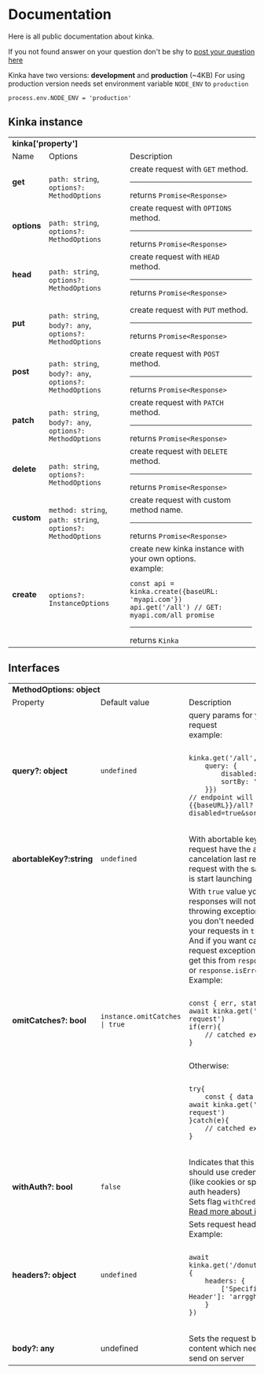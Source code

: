
# Documentation

Here is all public documentation about kinka.

If you not found answer on your question don't be shy to [post your question here](https://github.com/acacode/kinka/issues)


Kinka have two versions: **development** and **production** (~4KB)
For using production version needs set environment variable `NODE_ENV` to `production`
```
process.env.NODE_ENV = 'production'
```

## Kinka instance

<table>
  <tr>
    <td colspan="3"> <b>kinka['property']</b></td>
  </tr>
  <tr>
    <td>Name</td>
    <td>Options</td>
    <td>Description</td>
  </tr>
  <tr>
    <td>
        <b>get</b>
    </td>
	<td>
        <br><code>path: string</code>, 
        <br><code>options?: MethodOptions</code>
    </td>
    <td>
	      create request with <code>GET</code> method. <hr>
	      returns <code>Promise&lt;Response&gt; </code>
   </td>
  </tr>
  <tr>
    <td>
        <b>options</b>
    </td>
  	<td>
        <br><code>path: string</code>, 
        <br><code>options?: MethodOptions</code>
    </td>
    <td>
	      create request with <code>OPTIONS</code> method. <hr>
	      returns <code>Promise&lt;Response&gt; </code>    
    </td>
  </tr>
  <tr>
    <td>
        <b>head</b>
    </td>
    <td> 
        <br><code>path: string</code>, 
        <br><code>options?: MethodOptions</code>
    </td>
    <td>
        create request with <code>HEAD</code> method. <hr>
        returns <code>Promise&lt;Response&gt; </code>    
    </td>
  </tr>
  <tr>
    <td>
        <b>put</b>
    </td>
    <td>
        <br><code>path: string</code>, 
        <br><code>body?: any</code>, 
        <br><code>options?: MethodOptions</code>
    </td>
    <td>
        create request with <code>PUT</code> method. <hr>
        returns <code>Promise&lt;Response&gt; </code>    
    </td>
  </tr>
  <tr>
    <td>
        <b>post</b>
    </td>
    <td>
        <br><code>path: string</code>, 
        <br><code>body?: any</code>, 
        <br><code>options?: MethodOptions</code>
    </td>
    <td>
        create request with <code>POST</code> method. <hr>
        returns <code>Promise&lt;Response&gt; </code>    
    </td>
  </tr>
  <tr>
    <td>
        <b>patch</b>
    </td>
    <td>
        <br><code>path: string</code>, 
        <br><code>body?: any</code>, 
        <br><code>options?: MethodOptions</code>
    </td>
    <td>
        create request with <code>PATCH</code> method. <hr>
        returns <code>Promise&lt;Response&gt; </code>    
    </td>
  </tr>
  <tr>
    <td>
        <b>delete</b>
    </td>
	  <td>
        <br><code>path: string</code>, 
        <br><code>options?: MethodOptions</code>
    </td>
    <td>
        create request with <code>DELETE</code> method. <hr>
        returns <code>Promise&lt;Response&gt; </code>    
    </td>
  </tr>
  <tr>
    <td>
        <b>custom</b>
    </td>
    <td>
        <br><code>method: string</code>, 
        <br><code>path: string</code>, 
        <br><code>options?: MethodOptions</code>
    </td>
    <td>
        create request with custom method name. <hr>
        returns <code>Promise&lt;Response&gt; </code>    
   </td>
  </tr>
  <tr>
    <td>
        <b>create</b>
    </td>
    <td>
        <br><code>options?: InstanceOptions</code>
    </td>
    <td>
	      create new kinka instance with your own options.<br>
	      example: <br>
	  
	const api = kinka.create({baseURL: 'myapi.com'})
	api.get('/all') // GET: myapi.com/all promise
	  
  <hr> returns <code>Kinka</code>
  </td>
  </tr>
</table>


## Interfaces

<table>
  <tr>
    <td colspan="3"> <b>MethodOptions: object</b></td>
  </tr>
  <tr>
    <td>Property</td>
    <td>Default value</td>
    <td>Description</td>
  </tr>
  <tr>
    <td>
        <b>query?: object</b>
    </td>
    <td>
        <code>undefined</code>
    </td>
    <td>
        query params for your http request<br>
        example:<br>
    <pre><code>
kinka.get('/all', { 
    query: { 
        disabled: true, 
        sortBy: 'date' 
    }})
// endpoint will be {{baseURL}}/all?disabled=true&sortBy=date
    </code></pre>	  
  </td>
  </tr>
  <tr>
    <td>
        <b>abortableKey?:string</b>
    </td>
    <td>
        <code>undefined</code>
    </td>
    <td>
        With abortable key your request have the ability of cancelation last request if request with the same key is start launching
    </td>
  </tr>
  <tr>
    <td>
        <b>omitCatches?: bool</b>
    </td>
    <td>
        <code>instance.omitCatches | true</code>
    </td>
    <td>
        With <code>true</code> value your responses will not be throwing exceptions and you don't needed wrap your requests in <code>try/catch</code>.<br>
        And if you want catch your request exception you can get this from <code>response.err</code> or <code>response.isError</code><br>
        Example:<br>
  <pre><code>
const { err, status } = await kinka.get('/bad-request')
if(err){
    // catched exception
}
  </code></pre>	  
  <span>Otherwise:<span>
  <pre><code>
try{
    const { data } = await kinka.get('/bad-request')
}catch(e){
    // catched exception
}
  </code></pre>
  </td>
  </tr>
  <tr>
    <td>
        <b>withAuth?: bool</b>
    </td>
    <td>
        <code>false</code>
    </td>
    <td>
        Indicates that this request should use credentials (like cookies or specific auth headers)<br>
        Sets flag <code>withCredentials</code><br>
        <a href="https://developer.mozilla.org/en-US/docs/Web/API/XMLHttpRequest/withCredentials">Read more about it is here</a>
    </td>
  </tr>
  <tr>
    <td>
        <b>headers?: object</b>
    </td>
    <td>
        <code>undefined</code>
    </td>
    <td>
        Sets request headers<br>
        Example:<br>
    <pre><code>
await kinka.get('/donuts/all', { 
    headers: { 
        ['Specific-Header']: 'arrgghhh' 
    } 
})
    </code></pre>
    </td>
  </tr>
  <tr>
    <td>
        <b>body?: any</b>
    </td>
    <td>undefined</td>
    <td>
        Sets the request body. It is content which needed to send on server
    </td>
  </tr>
</table>
<!-- [api](https://github.com/acacode/kinka/blob/master/README.md) -->
